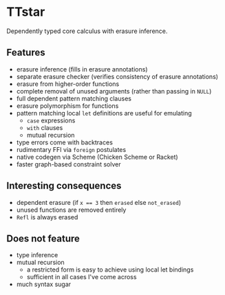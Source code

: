 # TTstar

Dependently typed core calculus with erasure inference.

## Features

* erasure inference (fills in erasure annotations)
* separate erasure checker (verifies consistency of erasure annotations)
* erasure from higher-order functions
* complete removal of unused arguments (rather than passing in `NULL`)
* full dependent pattern matching clauses
* erasure polymorphism for functions
* pattern matching local `let` definitions are useful for emulating
    * `case` expressions
    * `with` clauses
    * mutual recursion
* type errors come with backtraces
* rudimentary FFI via `foreign` postulates
* native codegen via Scheme (Chicken Scheme or Racket)
* faster graph-based constraint solver

## Interesting consequences

* dependent erasure (if `x == 3` then `erased` else `not_erased`)
* unused functions are removed entirely
* `Refl` is always erased

## Does not feature

* type inference
* mutual recursion
	* a restricted form is easy to achieve using local let bindings
	* sufficient in all cases I've come across
* much syntax sugar

<!--
Besides what the original paper had, we have:
* [M] support of inductive families and full dependent pattern matching
    * M-L avoids this entirely
* [MP] erasure polymorphism for let-bound names (includes top-level)
    * but not lambda-bound names
* checkable result of erasure
* an erasure calculus
* equivalence of pattern clauses vs. case trees
* pruning case trees
* local pattern-matching clauses in let
    * actually, let is fully equivalent to top-level
    * only one definition per let at the moment; absolutely not necessary, I just can't be bothered to invent good syntax for it
* separate typechecker that checks the result of inference

Symbols:
* [P] = improvement over previous paper, [M] = improvement over Mishra-Linger


### TODO
* good error reporting
* first-order evars for unlimited-rank polymorphism
* mutual recursion
    * this is fairly easy but it requires clumsy propagation of constraints
    * (iterate checking of Defs until the set of constraints does not change)
    * leave out of paper
    * if let f, g in X, then while checking body of f, we have empty set of constraints for g
    * therefore the reference to g in the body of f puts wrong constraints in
    * also implementable by non-mutual recursion with an extra tag argument

#### Short-term TODO
* fix mutual recursion in the implementation
    * then fix typing rules in the paper
* continue with the proofs in the paper
* This rule is disgustingly complicated but it just says "take all
known equalities and rewrite everything".
* Resolve telescopicness of lets. Let is not telescopic because it's
mutually recursive. Fix that.
* Probably nothing is telescopic in the Greek.

### Secondary features
* backtrace in typechecker
* erasure explorer (defunct)
* including very dependent functions
* erasure of whole functions (dead function removal)
* recursion
* every binder is a `Def`
* `Refl` is erased
-->
